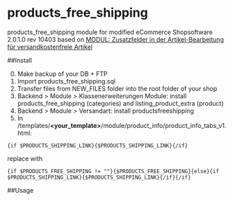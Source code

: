 # products_free_shipping

products_free_shipping module for modified eCommerce Shopsoftware 2.0.1.0 rev 10403 based on [MODUL: Zusatzfelder in der Artikel-Bearbeitung für versandkostenfreie Artikel](http://www.modified-shop.org/forum/index.php?topic=12704.0)

##Install

0. Make backup of your DB + FTP
1. Import products_free_shipping.sql
2. Transfer files from NEW_FILES folder into the root folder of your shop
3. Backend > Module > Klassenerweiterungen Module: install products_free_shipping (categories) and listing_product_extra (product)
4. Backend > Module > Versandart: install productsfreeshipping
5. In /templates/**\<your_template\>**/module/product_info/product_info_tabs_v1.html:

```
{if $PRODUCTS_SHIPPING_LINK}{$PRODUCTS_SHIPPING_LINK}{/if}
```
replace with
```
{if $PRODUCTS_FREE_SHIPPING != ""}{$PRODUCTS_FREE_SHIPPING}{else}{if $PRODUCTS_SHIPPING_LINK}{$PRODUCTS_SHIPPING_LINK}{/if}{/if}
```

##Usage
